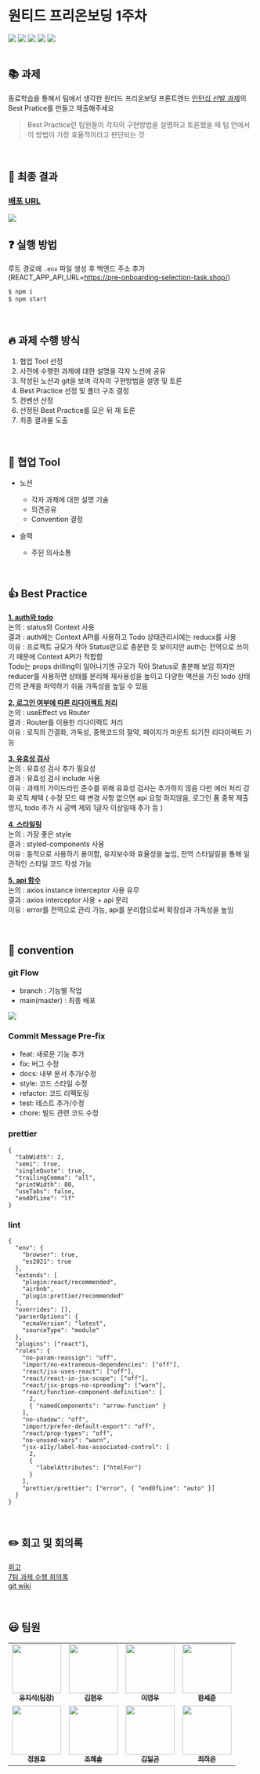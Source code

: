 # 원티드 프리온보딩 1주차
<img src="https://img.shields.io/badge/JavaScript-F7DF1E?style=flat-square&logo=JavaScript&logoColor=white"/> <img src="https://img.shields.io/badge/React-61DAFB?style=flat-square&logo=React&logoColor=white"/> <img src="https://img.shields.io/badge/styled component-DB7093?style=flat-square&logo=styled-components&logoColor=white"/> <img src="https://img.shields.io/badge/Axios-5A29E4?style=flat-square&logo=Axios&logoColor=white"/> <img src="https://img.shields.io/badge/React Router-CA4245?style=flat-square&logo=React Router&logoColor=white">   
</br>

## 📚 과제

동료학습을 통해서 팀에서 생각한 원티드 프리온보딩 프론트엔드 [인턴십 선발 과제](https://github.com/walking-sunset/selection-task)의 Best Pratice를 만들고 제출해주세요  
  > Best Practice란 팀원들이 각자의 구현방법을 설명하고 토론했을 때 팀 안에서 이 방법이 가장 효율적이라고 판단되는 것

<br/>  

## 🌟 최종 결과

### [배포 URL](http://wanted-pre-onboarding-frontend-che.s3-website.ap-northeast-2.amazonaws.com/signin)  

<img src="https://user-images.githubusercontent.com/80516736/221163889-f6e55521-5a84-402b-bb25-977f35efd3a1.gif">

</br>

## ❓ 실행 방법

루트 경로에 `.env` 파일 생성 후 백엔드 주소 추가  
(REACT_APP_API_URL=https://pre-onboarding-selection-task.shop/)

```bash
$ npm i
$ npm start
```
<br/>  

## 🔥 과제 수행 방식

1. 협업 Tool 선정
2. 사전에 수행한 과제에 대한 설명을 각자 노션에 공유
3. 작성된 노션과 git을 보며 각자의 구현방법을 설명 및 토론
4. Best Practice 선정 및 폴더 구조 결정
5. 컨벤션 산정
5. 선정된 Best Practice를 모은 뒤 재 토론
6. 최종 결과물 도출

<br/>

## 🔨 협업 Tool

* 노션
  - 각자 과제에 대한 설명 기술
  - 의견공유
  - Convention 결정

* 슬랙
  - 주된 의사소통

<br/>

## 👍 Best Practice

**<a href="https://github.com/wanted-pre-7/wanted-pre-onboarding-frontend/wiki/auth%EC%99%80-todo-%EC%83%81%ED%83%9C-%EA%B4%80%EB%A6%AC">1. auth와 todo</a>**   
    논의 : status와 Context 사용  
    결과 : auth에는 Context API를 사용하고 Todo 상태관리시에는 reducx를 사용  
    이유 : 프로젝트 규모가 작아 Status만으로 충분한 듯 보이지만 auth는 전역으로 쓰이기 때문에 Context API가 적합함  
    Todo는 props drilling이 일어나기엔 규모가 작아 Status로 충분해 보임 하지만 reducer를 사용하면 상태를 분리해 재사용성을 높이고 다양한 액션을 가진 todo 상태 간의 관계을 파악하기 쉬움 가독성을 높일 수 있음
    
**<a href="https://github.com/wanted-pre-7/wanted-pre-onboarding-frontend/wiki/%EB%A1%9C%EA%B7%B8%EC%9D%B8-%EC%97%AC%EB%B6%80%EC%97%90-%EB%94%B0%EB%A5%B8-%EB%A6%AC%EB%8B%A4%EC%9D%B4%EB%A0%89%ED%8A%B8-%EC%B2%98%EB%A6%AC-%EB%B0%A9%EC%8B%9D">2. 로그인 여부에 따른 리다이렉트 처리</a>**    
   논의 : useEffect vs Router  
   결과 : Router를 이용한 리다이렉트 처리  
   이유 : 로직의 간결화, 가독성, 중복코드의 절약, 페이지가 마운트 되기전 리다이렉트 가능

**<a href="https://github.com/wanted-pre-7/wanted-pre-onboarding-frontend/wiki/%EC%9C%A0%ED%9A%A8%EC%84%B1-%EA%B2%80%EC%82%AC">3. 유효성 검사</a>**    
   논의 : 유효성 검사 추가 필요성  
   결과 : 유효성 검사 include 사용  
   이유 : 과제의 가이드라인 준수를 위해 유효성 검사는 추가하지 않음 다만 에러 처리 강화 로직 채택 ( 수정 모드 때 변경 사항 없으면 api 요청 하지않음, 로그인 폼 중복 제출 방지, todo 추가 시 공백 제외 1글자 이상일때 추가 등 )

**<a href="https://github.com/wanted-pre-7/wanted-pre-onboarding-frontend/wiki/%EC%8A%A4%ED%83%80%EC%9D%BC%EB%A7%81">4. 스타일링</a>**  
   논의 : 가장 좋은 style  
   결과 : styled-components 사용  
   이유 : 동적으로 사용하기 용이함, 유지보수와 효율성을 높임, 전역 스타일링을 통해 일관적인 스타일 코드 작성 가능

**<a href="https://github.com/wanted-pre-7/wanted-pre-onboarding-frontend/wiki/api">5. api 함수</a>**  
   논의 : axios instance interceptor 사용 유무  
   결과 : axios interceptor 사용 + api 분리  
   이유 : error를 전역으로 관리 가능, api를 분리함으로써 확장성과 가독성을 높임

<br/>

## 👏 convention

### **git Flow**
* branch : 기능별 작업
* main(master) : 최종 배포
<img src="https://user-images.githubusercontent.com/80516736/221170041-8b7d3762-1152-4407-a600-d9fe1e87e08d.png">

### **Commit Message Pre-fix**
- feat: 새로운 기능 추가
- fix: 버그 수정
- docs: 내부 문서 추가/수정
- style: 코드 스타일 수정
- refactor: 코드 리팩토링
- test: 테스트 추가/수정
- chore: 빌드 관련 코드 수정

### **prettier**
```
{
  "tabWidth": 2,
  "semi": true,
  "singleQuote": true,
  "trailingComma": "all",
  "printWidth": 80,
  "useTabs": false,
  "endOfLine": "lf"
}
```
### **lint**
```
{
  "env": {
    "browser": true,
    "es2021": true
  },
  "extends": [
    "plugin:react/recommended",
    "airbnb",
    "plugin:prettier/recommended"
  ],
  "overrides": [],
  "parserOptions": {
    "ecmaVersion": "latest",
    "sourceType": "module"
  },
  "plugins": ["react"],
  "rules": {
    "no-param-reassign": "off",
    "import/no-extraneous-dependencies": ["off"],
    "react/jsx-uses-react": ["off"],
    "react/react-in-jsx-scope": ["off"],
    "react/jsx-props-no-spreading": ["warn"],
    "react/function-component-definition": [
      2,
      { "namedComponents": "arrow-function" }
    ],
    "no-shadow": "off",
    "import/prefer-default-export": "off",
    "react/prop-types": "off",
    "no-unused-vars": "warn",
    "jsx-a11y/label-has-associated-control": [
      2,
      {
        "labelAttributes": ["htmlFor"]
      }
    ],
    "prettier/prettier": ["error", { "endOfLine": "auto" }] 
  }
}
```
<br/>

## ✏️ 회고 및 회의록
[회고](https://www.notion.so/solwork/1-070861fff8d444b1ae9639b392c16314)  
[7팀 과제 수행 회의록](https://solwork.notion.site/cfbf7c8530ab43f29695dcac5923fd1c)   
[git wiki](https://github.com/wanted-pre-7/wanted-pre-onboarding-frontend/wiki)  

<br/>

## 😃 팀원


<table>
  <tbody>
    <tr>
      <td align="center"><a href="https://github.com/yujiseok"><img src="https://avatars.githubusercontent.com/u/83855636?v=4" width="100px;" alt=""/><br /><sub><b>유지석(팀장)</b></sub></a><br /></td>
      <td align="center"><a href="https://github.com/kimhw7"><img src="https://avatars.githubusercontent.com/u/100066239?v=4" width="100px;" alt=""/><br /><sub><b>김현우</b></sub></a><br /></td>
      <td align="center"><a href="https://github.com/Everylisy"><img src="https://avatars.githubusercontent.com/u/60170829?v=4" width="100px;" alt=""/><br /><sub><b>이영우</b></sub></a><br /></td>
      <td align="center"><a href="https://github.com/hansejun"><img src="https://avatars.githubusercontent.com/u/86880916?v=4" width="100px;" alt=""/><br /><sub><b>한세준</b></sub></a><br /></td>
     <tr/>
     <td align="center"><a href="https://github.com/cwonho"><img src="https://avatars.githubusercontent.com/u/104820973?v=4" width="100px;" alt=""/><br /><sub><b>정원호</b></sub></a><br /></td>
     <td align="center"><a href="https://github.com/sol-pine"><img src="https://avatars.githubusercontent.com/u/105091138?v=4" width="100px;" alt=""/><br /><sub><b>조해솔</b></sub></a><br /></td>
     <td align="center"><a href="https://github.com/ilgon0110"><img src="https://avatars.githubusercontent.com/u/82035356?v=4" width="100px;" alt=""/><br /><sub><b>김일곤</b></sub></a><br /></td>
     <td align="center"><a href="https://github.com/che-97"><img src="https://avatars.githubusercontent.com/u/80516736?v=4" width="100px;" alt=""/><br /><sub><b>최하은</b></sub></a><br /></td>
     <tr/>
  </tbody>
</table>
